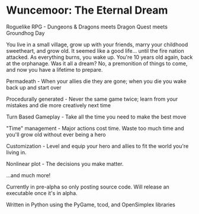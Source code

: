 # Wuncemoor: The Eternal Dream

Roguelike RPG - Dungeons & Dragons meets Dragon Quest meets Groundhog Day

You live in a small village, grow up with your friends, marry your childhood sweetheart, and grow old. It seemed like a good life... until the fire nation attacked. As everything burns, you wake up. You're 10 years old again, back at the orphanage. Was it all a dream? No, a premonition of things to come, and now you have a lifetime to prepare.


Permadeath - When your allies die they are gone; when you die you wake back up and start over

Procedurally generated - Never the same game twice; learn from your mistakes and die more creatively next time

Turn Based Gameplay - Take all the time you need to make the best move

"Time" management - Major actions cost time. Waste too much time and you'll grow old without ever being a hero

Customization - Level and equip your hero and allies to fit the world you're living in.

Nonlinear plot - The decisions you make matter.

...and much more!

Currently in pre-alpha so only posting source code. Will release an executable once it's in alpha.

Written in Python using the PyGame, tcod, and OpenSimplex libraries
